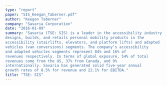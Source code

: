 ```yaml
---
type: "report"
paper: "SIS_Keegan_Taberner.pdf"
author: "Keegan Taberner"
company: "Savaria Corporation"
date: "2016-01-09"
summary: "Savaria (TSE: SIS) is a leader in the accessibility industry. Savaria
designs, builds, and retails personal mobility products in the
accessibility (stairlifts, elevators, and platform lifts) and adapted
vehicles (van conversions) segments. The company’s accessibility
and adapted vehicles segments represent 84% and 16% of
revenues respectively. In terms of global exposure, 54% of total
revenues come from the US, 37% from Canada, and 9%
internationally. Savaria has generated solid five‐year annual
growth rates of 8.5% for revenue and 22.1% for EBITDA."
title: "TSE: SIS"
---
```


